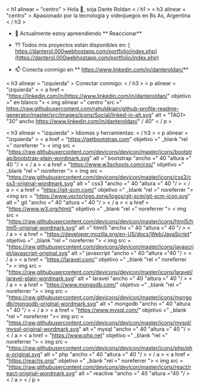 < h1 alinear = "centro" > Hola 👋, soja Dante Roldan < / h1 >
< h3 alinear = "centro" > Apasionado por la tecnología y videojuegos en Bs As, Argentina < / h3 >

- 🌱 Actualmente estoy apreendiendo ** Reaccionar**

- ⁇ Todos mis proyectos están disponibles en: [ https://danterol.000webhostapp.com/portfolio/index.php](https://danterol.000webhostapp.com/portfolio/index.php)

- 📫 Conecta conmigo en ** https://www.linkedin.com/in/danteroldan/**

< h3 alinear = "izquierda" > Conectar conmigo: < / h3 >
< p alinear = "izquierda" >
< a href = "https://linkedin.com/in/https://www.linkedin.com/in/danteroldan/" objetivo =" en blanco "> < img alinear =" centro "src =" https://raw.githubusercontent.com/rahuldkjain/github-profile-readme-generator/master/src/images/icons/Social/linked-in-alt.svg" alt = "TAG1> "30" ancho https://www.linkedin.com/in/danteroldan/" / 40"
< / p >

< h3 alinear = "izquierda" > Idiomas y herramientas: < / h3 >
< p alinear = "izquierda" > < a href = "https://getbootstrap.com" objetivo =" _blank "rel =" noreferrer "> < img src = "https://raw.githubusercontent.com/devicons/devicon/master/icons/bootstrap/bootstrap-plain-wordmark.svg" alt =" bootstrap "ancho =" 40 "altura =" 40 "/ > < / a > < a href = "https://www.w3schools.com/css/" objetivo =" _blank "rel =" noreferrer "> < img src = "https://raw.githubusercontent.com/devicons/devicon/master/icons/css3/css3-original-wordmark.svg" alt =" css3 "ancho =" 40 "altura =" 40 "/ > < / a > < a href = "https://git-scm.com/" objetivo =" _blank "rel =" noreferrer "> <img src = "https://www.vectorlogo.zone/logos/git-scm/git-scm-icon.svg" alt =" git "ancho =" 40 "altura =" 40 "/ > < / a > < a href = "https://www.w3.org/html/" objetivo =" _blank "rel =" noreferrer "> < img src = "https://raw.githubusercontent.com/devicons/devicon/master/icons/html5/html5-original-wordmark.svg" alt =" html5 "ancho =" 40 "altura =" 40 "/ > < / a > < a href = "https://developer.mozilla.org/en-US/docs/Web/JavaScript" objetivo =" _blank "rel =" noreferrer "> < img src = "https://raw.githubusercontent.com/devicons/devicon/master/icons/javascript/javascript-original.svg" alt =" javascript "ancho =" 40 "altura ="40 "/ > < / a > < a href = "https://laravel.com/" objetivo =" _blank "rel =" noreferrer "> < img src = "https://raw.githubusercontent.com/devicons/devicon/master/icons/laravel/laravel-plain-wordmark.svg" alt =" laravel "ancho =" 40 "altura =" 40 "/ > < / a > < a href = "https://www.mongodb.com/" objetivo =" _blank "rel =" noreferrer "> < img src = "https://raw.githubusercontent.com/devicons/devicon/master/icons/mongodb/mongodb-original-wordmark.svg" alt =" mongodb "ancho =" 40 "altura =" 40 "/ > < / a > < a href = "https://www.mysql.com/" objetivo =" _blank "rel =" noreferrer ">< img src = "https://raw.githubusercontent.com/devicons/devicon/master/icons/mysql/mysql-original-wordmark.svg" alt =" mysql "ancho =" 40 "altura =" 40 "/ > < / a > < a href = "https://www.php.net" objetivo =" _blank "rel =" noreferrer "> < img src = "https://raw.githubusercontent.com/devicons/devicon/master/icons/php/php-original.svg" alt =" php "ancho =" 40 "altura =" 40 "/ > < / a > < a href = "https://reactjs.org/" objetivo =" _blank "rel =" noreferrer "> < img src = "https://raw.githubusercontent.com/devicons/devicon/master/icons/react/react-original-wordmark.svg" alt =" reactive "ancho =" 40 "altura ="40 "/ > < / a > < / p >

